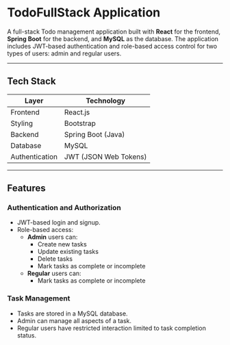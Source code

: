 # TodoFullStack Application

A full-stack Todo management application built with **React** for the frontend, **Spring Boot** for the backend, and **MySQL** as the database. The application includes JWT-based authentication and role-based access control for two types of users: admin and regular users.

---

## Tech Stack

| Layer       | Technology        |
|-------------|-------------------|
| Frontend    | React.js          |
| Styling     | Bootstrap         |
| Backend     | Spring Boot (Java)|
| Database    | MySQL             |
| Authentication | JWT (JSON Web Tokens) |

---

## Features

### Authentication and Authorization
- JWT-based login and signup.
- Role-based access:
  - **Admin** users can:
    - Create new tasks
    - Update existing tasks
    - Delete tasks
    - Mark tasks as complete or incomplete
  - **Regular** users can:
    - Mark tasks as complete or incomplete


### Task Management
- Tasks are stored in a MySQL database.
- Admin can manage all aspects of a task.
- Regular users have restricted interaction limited to task completion status.

